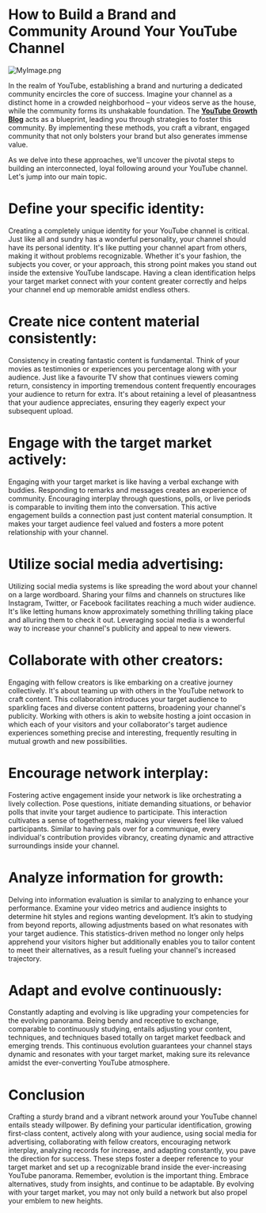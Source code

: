 # How to Build a Brand and Community Around Your YouTube Channel

![MyImage.png](https://tkes11.blob.core.windows.net/tkes/Picture%202.jpg)

In the realm of YouTube, establishing a brand and nurturing a dedicated community encircles the core of success. Imagine your channel as a distinct home in a crowded neighborhood – your videos serve as the house, while the community forms its unshakable foundation. The **[YouTube Growth Blog](https://tkes.net/)** acts as a blueprint, leading you through strategies to foster this community. By implementing these methods, you craft a vibrant, engaged community that not only bolsters your brand but also generates immense value. 

As we delve into these approaches, we'll uncover the pivotal steps to building an interconnected, loyal following around your YouTube channel. Let's jump into our main topic.

# Define your specific identity:
Creating a completely unique identity for your YouTube channel is critical. Just like all and sundry has a wonderful personality, your channel should have its personal identity. It's like putting your channel apart from others, making it without problems recognizable. Whether it's your fashion, the subjects you cover, or your approach, this strong point makes you stand out inside the extensive YouTube landscape. Having a clean identification helps your target market connect with your content greater correctly and helps your channel end up memorable amidst endless others.

# Create nice content material consistently:
Consistency in creating fantastic content is fundamental. Think of your movies as testimonies or experiences you percentage along with your audience. Just like a favourite TV show that continues viewers coming return, consistency in importing tremendous content frequently encourages your audience to return for extra. It's about retaining a level of pleasantness that your audience appreciates, ensuring they eagerly expect your subsequent upload.

# Engage with the target market actively:
Engaging with your target market is like having a verbal exchange with buddies. Responding to remarks and messages creates an experience of community. Encouraging interplay through questions, polls, or live periods is comparable to inviting them into the conversation. This active engagement builds a connection past just content material consumption. It makes your target audience feel valued and fosters a more potent relationship with your channel.

# Utilize social media advertising:
Utilizing social media systems is like spreading the word about your channel on a large wordboard. Sharing your films and channels on structures like Instagram, Twitter, or Facebook facilitates reaching a much wider audience. It's like letting humans know approximately something thrilling taking place and alluring them to check it out. Leveraging social media is a wonderful way to increase your channel's publicity and appeal to new viewers.
# Collaborate with other creators:
Engaging with fellow creators is like embarking on a creative journey collectively. It's about teaming up with others in the YouTube network to craft content. This collaboration introduces your target audience to sparkling faces and diverse content patterns, broadening your channel's publicity. Working with others is akin to website hosting a joint occasion in which each of your visitors and your collaborator's target audience experiences something precise and interesting, frequently resulting in mutual growth and new possibilities.

# Encourage network interplay:
Fostering active engagement inside your network is like orchestrating a lively collection. Pose questions, initiate demanding situations, or behavior polls that invite your target audience to participate. This interaction cultivates a sense of togetherness, making your viewers feel like valued participants. Similar to having pals over for a communique, every individual's contribution provides vibrancy, creating dynamic and attractive surroundings inside your channel.

# Analyze information for growth:
Delving into information evaluation is similar to analyzing to enhance your performance. Examine your video metrics and audience insights to determine hit styles and regions wanting development. It’s akin to studying from beyond reports, allowing adjustments based on what resonates with your target audience. This statistics-driven method no longer only helps apprehend your visitors higher but additionally enables you to tailor content to meet their alternatives, as a result fueling your channel's increased trajectory.

# Adapt and evolve continuously:
Constantly adapting and evolving is like upgrading your competencies for the evolving panorama. Being bendy and receptive to exchange, comparable to continuously studying, entails adjusting your content, techniques, and techniques based totally on target market feedback and emerging trends. This continuous evolution guarantees your channel stays dynamic and resonates with your target market, making sure its relevance amidst the ever-converting YouTube atmosphere.

# Conclusion
Crafting a sturdy brand and a vibrant network around your YouTube channel entails steady willpower. By defining your particular identification, growing first-class content, actively along with your audience, using social media for advertising, collaborating with fellow creators, encouraging network interplay, analyzing records for increase, and adapting constantly, you pave the direction for success. These steps foster a deeper reference to your target market and set up a recognizable brand inside the ever-increasing YouTube panorama. Remember, evolution is the important thing. Embrace alternatives, study from insights, and continue to be adaptable. By evolving with your target market, you may not only build a network but also propel your emblem to new heights.
